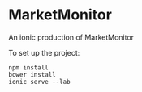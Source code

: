 # MarketMonitor
An ionic production of MarketMonitor

To set up the project:
```
npm install
bower install
ionic serve --lab
```
